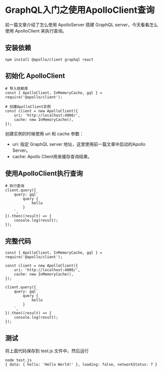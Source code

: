 # GraphQL入门之使用ApolloClient查询

前一篇文章介绍了怎么使用 ApolloServer 搭建 GraphQL server，今天看看怎么使用 ApolloClient 来执行查询。

## 安装依赖

```shell
npm install @apollo/client graphql react
```

## 初始化 ApolloClient

```shell
# 导入依赖库
const { ApolloClient, InMemoryCache, gql } = require('@apollo/client');

# 创建ApolloClient实例
const client = new ApolloClient({
    uri: 'http://localhost:4000/',
    cache: new InMemoryCache(),
});
```

创建实例的时候使用 uri 和 cache 参数：

* uri: 指定 GraphQL server 地址，这里使用前一篇文章中启动的Apollo Server。
* cache: Apollo Client用来缓存查询结果。

## 使用ApolloClient执行查询

```shell
# 执行查询
client.query({
    query: gql`
        query {
            hello
        }
    `,
}).then((result) => {
    console.log(result);
});
```

## 完整代码

``` shell
const { ApolloClient, InMemoryCache, gql } = require('@apollo/client');

const client = new ApolloClient({
    uri: 'http://localhost:4000/',
    cache: new InMemoryCache(),
});

client.query({
    query: gql`
        query {
            hello
        }
    `,
}).then((result) => {
    console.log(result);
});
```

## 测试

将上面代码保存到 test.js 文件中，然后运行

``` shell
node test.js
{ data: { hello: 'Hello World!' }, loading: false, networkStatus: 7 }
```
